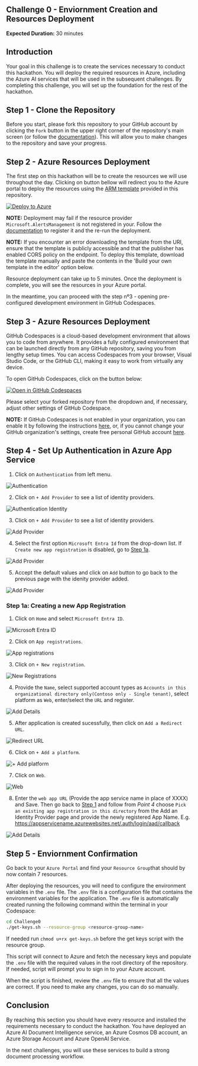 ## Challenge 0 - Enviornment Creation and Resources Deployment

**Expected Duration:** 30 minutes

## Introduction
Your goal in this challenge is to create the services necessary to conduct this hackathon. You will deploy the required resources in Azure, including the Azure AI services that will be used in the subsequent challenges. By completing this challenge, you will set up the foundation for the rest of the hackathon.

## Step 1 -  Clone the Repository

Before you start, please fork this repository to your GitHub account by clicking the `Fork` button in the upper right corner of the repository's main screen (or follow the [documentation](https://docs.github.com/en/pull-requests/collaborating-with-pull-requests/working-with-forks/fork-a-repo#forking-a-repository)). This will allow you to make changes to the repository and save your progress.

## Step 2 -  Azure Resources Deployment

The first step on this hackathon will be to create the resources we will use throughout the day. Clicking on button bellow will redirect you to the Azure portal to deploy the resources using the [ARM template](iac) provided in this repository.

[![Deploy to Azure](https://aka.ms/deploytoazurebutton)](https://portal.azure.com/#create/Microsoft.Template/uri/https%3A%2F%2Fraw.githubusercontent.com%2Fmartaldsantos%2Fmulti-agent-hack%2Fmain%2FChallenge0%2Fdeploy%2Fazuredeploy.json)

**NOTE:** Deployment may fail if the resource provider `Microsoft.AlertsManagement` is not registered in your. Follow the [documentation](https://learn.microsoft.com/en-us/azure/azure-resource-manager/management/resource-providers-and-types#register-resource-provider-1) to register it and the re-run the deployment.

**NOTE:** If you encounter an error downloading the template from the URI, ensure that the template is publicly accessible and that the publisher has enabled CORS policy on the endpoint. To deploy this template, download the template manually and paste the contents in the 'Build your own template in the editor' option below.

Resource deployment can take up to 5 minutes. Once the deployment is complete, you will see the resources in your Azure portal.

In the meantime, you can proceed with the step nº3 - opening pre-configured development environment in GitHub Codespaces.

## Step 3 -  Azure Resources Deployment

GitHub Codespaces is a cloud-based development environment that allows you to code from anywhere. It provides a fully configured environment that can be launched directly from any GitHub repository, saving you from lengthy setup times. You can access Codespaces from your browser, Visual Studio Code, or the GitHub CLI, making it easy to work from virtually any device.

To open GitHub Codespaces, click on the button below:

[![Open in GitHub Codespaces](https://github.com/codespaces/badge.svg)](https://codespaces.new/)

Please select your forked repository from the dropdown and, if necessary, adjust other settings of GitHub Codespace.

**NOTE:** If GitHub Codespaces is not enabled in your organization, you can enable it by following the instructions [here](https://docs.github.com/en/codespaces/managing-codespaces-for-your-organization/enabling-or-disabling-github-codespaces-for-your-organization), or, if you cannot change your GitHub organization's settings, create free personal GitHub account [here](https://github.com/signup?ref_cta=Sign+up&ref_loc=header+logged+out&ref_page=%2F&source=header-home).


## Step 4 - Set Up Authentication in Azure App Service

1. Click on `Authentication` from left menu.

![Authentication](./images/azure-app-service-auth-setup/AppAuthentication.png)

2. Click on `+ Add Provider` to see a list of identity providers.

![Authentication Identity](./images/azure-app-service-auth-setup/AppAuthenticationIdentity.png)

3. Click on `+ Add Provider` to see a list of identity providers.

![Add Provider](./images/azure-app-service-auth-setup/AppAuthIdentityProvider.png)

4. Select the first option `Microsoft Entra Id` from the drop-down list. If `Create new app registration` is disabled, go to [Step 1a](#step-1a-creating-a-new-app-registration).

![Add Provider](./images/azure-app-service-auth-setup/AppAuthIdentityProviderAdd.png)

5. Accept the default values and click on `Add` button to go back to the previous page with the idenity provider added.

![Add Provider](./images/azure-app-service-auth-setup/AppAuthIdentityProviderAdded.png)

### Step 1a: Creating a new App Registration

1. Click on `Home` and select `Microsoft Entra ID`.

![Microsoft Entra ID](./images/azure-app-service-auth-setup/MicrosoftEntraID.png)

2. Click on `App registrations`.

![App registrations](./images/azure-app-service-auth-setup/Appregistrations.png)

3. Click on `+ New registration`.

![New Registrations](./images/azure-app-service-auth-setup/NewRegistration.png)

4. Provide the `Name`, select supported account types as `Accounts in this organizational directory only(Contoso only - Single tenant)`, select platform as `Web`, enter/select the `URL` and register.

![Add Details](./images/azure-app-service-auth-setup/AddDetails.png)

5. After application is created sucessfully, then click on `Add a Redirect URL`.

![Redirect URL](./images/azure-app-service-auth-setup/AddRedirectURL.png)

6. Click on `+ Add a platform`.

![+ Add platform](./images/azure-app-service-auth-setup/AddPlatform.png)

7. Click on `Web`.

![Web](./images/azure-app-service-auth-setup/Web.png)

8. Enter the `web app URL` (Provide the app service name in place of XXXX) and Save. Then go back to [Step 1](#step-1-add-authentication-in-azure-app-service-configuration) and follow from _Point 4_ choose `Pick an existing app registration in this directory` from the Add an Identity Provider page and provide the newly registered App Name.
E.g. https://appservicename.azurewebsites.net/.auth/login/aad/callback

![Add Details](./images/azure-app-service-auth-setup/WebAppURL.png)



## Step 5 -  Enviornment Confirmation
Go back to your `Azure Portal` and find your `Resource Group`that should by now contain 7 resources.

After deploying the resources, you will need to configure the environment variables in the `.env` file. The `.env` file is a configuration file that contains the environment variables for the application. The `.env` file is automatically created running the following command within the terminal in your Codespace:

```bash
cd Challenge0
./get-keys.sh --resource-group <resource-group-name>
```

If needed run `chmod u+rx get-keys.sh` before the get keys script with the resource group.
 

This script will connect to Azure and fetch the necessary keys and populate the `.env` file with the required values in the root directory of the repository. If needed, script will prompt you to sign in to your Azure account.

When the script is finished, review the `.env` file to ensure that all the values are correct. If you need to make any changes, you can do so manually.


## Conclusion
By reaching this section you should have every resource and installed the requirements necessary to conduct the hackathon. You have deployed an Azure AI Document Intelligence service, an Azure Cosmos DB account, an Azure Storage Account and Azure OpenAI Service.

In the next challenges, you will use these services to build a strong document processing workflow.